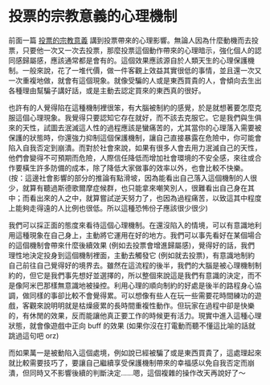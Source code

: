 # 投票的宗教意義的心理機制

前面一篇 [投票的宗教意義](//cindylinz.github.io/Article/2018.11.21-the-religional-meaning-of-voting.html) 講到投票帶來的心理影響。無論人因為什麼動機而去投票，只要他一次又一次去投票，那麼投票這個動作帶來的心理暗示，強化個人的認同感歸屬感，應該通常都是會有的。這個效果應該源自於人類天生的心理保護機制。一般來說，花了一堆代價，做一件客觀上效益其實很低的事情，並且還一次又一次重複地做，就會有這個現象。就像受騙的人或是東西買貴的人，會傾向去生出各種理由幫騙子講好話，或是主動去認定買來的東西真的很好。

也許有的人覺得陷在這種機制裡很笨，有大腦被制約的感覺，於是就想著要怎麼克服這個心理現象。我覺得只要認知它存在就好，而不該去克服它。它是我們與生俱來的天性，試圖去泯滅這人性的過程應該是蠻痛苦的，尤其當你的心理落入需要被保護的狀態時，你還強力抑制這個保護機制，讓自己直接暴露在危險中，你可能會陷入自我否定到崩潰。而對於社會來說，如果有很多人會去用力泯滅自己的天性，他們會變得不可預期而危險，人際信任降低而增加社會環境的不安全感，來往或合作要橫生許多防備的成本，除了降低大家做事的效率以外，也會比較不快樂。(按：這邊社會影響的部分的推論有點滑坡，因為能看出自己落入這個機制的人很少，就算有聽過斯德歌爾摩症候群，也只能拿來嘲笑別人，很難看出自己身在其中；而看出來的人之中，就算嘗試逆天努力了，也因為過程痛苦，以致這其中程度上能夠走得遠的人比例也很低。所以這種恐怖份子應該很少很少)

我們可以採正面的態度來看待這個心理機制。在還沒陷入的情境，可以有意識地利用這種現象在自己身上，主動將它運用在好的地方。我們可以事先看好在某個場合的這個機制會帶來什麼後續效果 (例如去投票會增進歸屬感)，覺得好的話，我們理性地決定投身到這個機制裡面，主動去觸發它 (例如就去投票)，有意識地制約自己前往自己覺得好的境界去。雖然在這流程的後半，我們的大腦是被心理機制制約的，但它是我們事先想好並選擇的，所以整個來說這是我們有意識的決定，而不是像阿米巴那樣無意識地被操控。利用心理的順向制約的好處是後半的路程身心協調，做同樣的事卻比較不會覺得累。可以想像有些人在玩一些需要花時間練功的遊戲，客觀來說明明就是枯燥疲累的長時間重複性動作。但玩家在過程中卻是快樂的，有休閒的效果，反而能讓他真正要工作的時候更有活力。現實中進入這種心理狀態，就會像遊戲中正向 buff 的效果 (如果你沒在打電動而聽不懂這比喻的話就跳過這句吧 orz)

而如果萬一是被動陷入這個處境，例如說已經被騙了或是東西買貴了，這處理起來就比較需要技巧了，要讓自己繼續享受保護機制帶來的幸福感以免自我否定而崩潰，但同時又不影響後續的判斷決定……嗯，這個複雜的操作改天再說好了～
